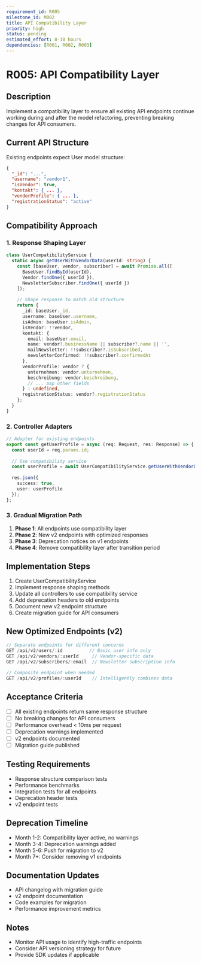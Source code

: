 ```yaml
---
requirement_id: R005
milestone_id: M002
title: API Compatibility Layer
priority: high
status: pending
estimated_effort: 8-10 hours
dependencies: [R001, R002, R003]
---
```


# R005: API Compatibility Layer

## Description
Implement a compatibility layer to ensure all existing API endpoints continue working during and after the model refactoring, preventing breaking changes for API consumers.

## Current API Structure
Existing endpoints expect User model structure:
```json
{
  "_id": "...",
  "username": "vendor1",
  "isVendor": true,
  "kontakt": { ... },
  "vendorProfile": { ... },
  "registrationStatus": "active"
}
```

## Compatibility Approach

### 1. Response Shaping Layer
```typescript
class UserCompatibilityService {
  static async getUserWithVendorData(userId: string) {
    const [baseUser, vendor, subscriber] = await Promise.all([
      BaseUser.findById(userId),
      Vendor.findOne({ userId }),
      NewsletterSubscriber.findOne({ userId })
    ]);
    
    // Shape response to match old structure
    return {
      _id: baseUser._id,
      username: baseUser.username,
      isAdmin: baseUser.isAdmin,
      isVendor: !!vendor,
      kontakt: {
        email: baseUser.email,
        name: vendor?.businessName || subscriber?.name || '',
        mailNewsletter: !!subscriber?.isSubscribed,
        newsletterConfirmed: !!subscriber?.confirmedAt
      },
      vendorProfile: vendor ? {
        unternehmen: vendor.unternehmen,
        beschreibung: vendor.beschreibung,
        // ... map other fields
      } : undefined,
      registrationStatus: vendor?.registrationStatus
    };
  }
}
```

### 2. Controller Adapters
```typescript
// Adapter for existing endpoints
export const getUserProfile = async (req: Request, res: Response) => {
  const userId = req.params.id;
  
  // Use compatibility service
  const userProfile = await UserCompatibilityService.getUserWithVendorData(userId);
  
  res.json({
    success: true,
    user: userProfile
  });
};
```

### 3. Gradual Migration Path
1. **Phase 1**: All endpoints use compatibility layer
2. **Phase 2**: New v2 endpoints with optimized responses
3. **Phase 3**: Deprecation notices on v1 endpoints
4. **Phase 4**: Remove compatibility layer after transition period

## Implementation Steps
1. Create UserCompatibilityService
2. Implement response shaping methods
3. Update all controllers to use compatibility service
4. Add deprecation headers to old endpoints
5. Document new v2 endpoint structure
6. Create migration guide for API consumers

## New Optimized Endpoints (v2)
```typescript
// Separate endpoints for different concerns
GET /api/v2/users/:id          // Basic user info only
GET /api/v2/vendors/:userId     // Vendor-specific data
GET /api/v2/subscribers/:email  // Newsletter subscription info

// Composite endpoint when needed
GET /api/v2/profiles/:userId    // Intelligently combines data
```

## Acceptance Criteria
- [ ] All existing endpoints return same response structure
- [ ] No breaking changes for API consumers
- [ ] Performance overhead < 10ms per request
- [ ] Deprecation warnings implemented
- [ ] v2 endpoints documented
- [ ] Migration guide published

## Testing Requirements
- Response structure comparison tests
- Performance benchmarks
- Integration tests for all endpoints
- Deprecation header tests
- v2 endpoint tests

## Deprecation Timeline
- Month 1-2: Compatibility layer active, no warnings
- Month 3-4: Deprecation warnings added
- Month 5-6: Push for migration to v2
- Month 7+: Consider removing v1 endpoints

## Documentation Updates
- API changelog with migration guide
- v2 endpoint documentation
- Code examples for migration
- Performance improvement metrics

## Notes
- Monitor API usage to identify high-traffic endpoints
- Consider API versioning strategy for future
- Provide SDK updates if applicable